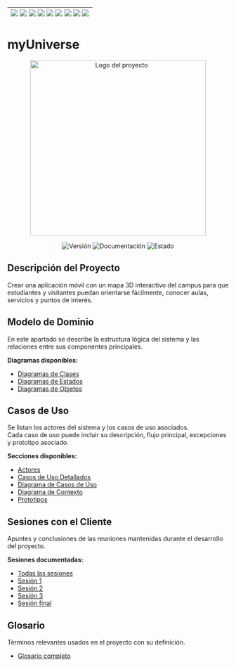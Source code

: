 <div align=right>

| [![](https://img.shields.io/badge/-Inicio-FFF?style=flat&logo=Emlakjet&logoColor=black)](/README.md) [![](https://img.shields.io/badge/-Modelo_de_Dominio-FFF?style=flat&logo=LiveChat&logoColor=black)](./documentos/modeloDeDominio/) [![](https://img.shields.io/badge/-Actores-FFF?style=flat&logo=openstreetmap&logoColor=black)](/documentos/casosDeUso/actores/README.md/) [![](https://img.shields.io/badge/-Casos_De_Uso-FFF?style=flat&logo=openstreetmap&logoColor=black)](/documentos/casosDeUso/diagramaCasosDeUso/README.md/) [![](https://img.shields.io/badge/-Detallado_Casos_De_Uso-FFF?style=flat&logo=openstreetmap&logoColor=black)](/documentos/casosDeUso/detalladoCasosDeUso/README.md) [![](https://img.shields.io/badge/-Diagrama_De_Contexto-FFF?style=flat&logo=openstreetmap&logoColor=black)](/documentos/casosDeUso/diagramaDeContexto/README.md) [![](https://img.shields.io/badge/-Prototipos-FFF?style=flat&logo=openstreetmap&logoColor=black)](/documentos/casosDeUso/prototipos/README.md) [![](https://img.shields.io/badge/-Sesiones_de_Requisitado-FFF?style=flat&logo=Proton&logoColor=black)](/sesiones/) [![](https://img.shields.io/badge/-Recursos_Adicionales-FFF?style=flat&logo=Proton&logoColor=black)](/documentos/recursos/) |
|:-:|

</div>

# **myUniverse**

<div align="center">
  <img src="./documentos/imágenes/Logo.png" width="400" alt="Logo del proyecto">
</div>

<p align="center">
  <img alt="Versión" src="https://img.shields.io/badge/version-1.0-blue.svg" />
  <img alt="Documentación" src="https://img.shields.io/badge/documentación-sí-brightgreen.svg" />
  <img alt="Estado" src="https://img.shields.io/badge/estado-en%20desarrollo-yellow.svg" />
</p>

## **Descripción del Proyecto**

Crear una aplicación móvil con un mapa 3D interactivo del campus para que estudiantes y visitantes puedan orientarse fácilmente, conocer aulas, servicios y puntos de interés.  

## **Modelo de Dominio**

En este apartado se describe la estructura lógica del sistema y las relaciones entre sus componentes principales.  

**Diagramas disponibles:**  
- [Diagramas de Clases](./documentos/modeloDeDominio/DiagramaDeClases/)  
- [Diagramas de Estados](./documentos/modeloDeDominio/DiagramaDeEstados/)  
- [Diagramas de Objetos](./documentos/modeloDeDominio/DiagramaDeObjetos/)  

## **Casos de Uso**

Se listan los actores del sistema y los casos de uso asociados.  
Cada caso de uso puede incluir su descripción, flujo principal, excepciones y prototipo asociado.

**Secciones disponibles:**  
- [Actores](/Casos_de_Uso/Actores/)  
- [Casos de Uso Detallados](/Casos_de_Uso/Casos_de_Uso/)  
- [Diagrama de Casos de Uso](/Casos_de_Uso/Diagrama_de_Casos_de_Uso/)  
- [Diagrama de Contexto](/Casos_de_Uso/Contexto/)  
- [Prototipos](/Casos_de_Uso/Prototipos/)

## **Sesiones con el Cliente**

Apuntes y conclusiones de las reuniones mantenidas durante el desarrollo del proyecto.  

**Sesiones documentadas:**  
- [Todas las sesiones](./documentos/sesiones/)  
- [Sesión 1](./documentos/sesiones/27-10-2025/)  
- [Sesión 2](/Sesiones/ejemplo-2.md)  
- [Sesión 3](/Sesiones/ejemplo-3.md)  
- [Sesión final](/Sesiones/final.md)


##  **Glosario**

Términos relevantes usados en el proyecto con su definición.  
- [Glosario completo](./documentos/glosario/glosario.md)  
